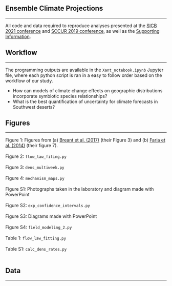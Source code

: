 ## Ensemble Climate Projections 

---

All code and data required to reproduce analyses presented at the [SICB 2021 conference]() and [SCCUR 2019 conference](), as well as the [Supporting Information]().


## Workflow

---

The programming outputs are available in the `Xant_notebook.ipynb` Jupyter file, where each python script is ran in a easy to follow order based on the workflow of our study. 

* How can models of climate change effects on geographic distributions incorporate symbiotic species relationships? 
* What is the best quantification of uncertainty for climate forecasts in Southwest deserts?

## Figures

---

Figure 1: Figures from (a) [Breant et al. (2017)](https://doi.org/10.5194/cp-13-833-2017) (their Figure 3) and (b) [Faria et al. (2014)](https://doi.org/10.1016/j.jsg.2013.11.003) (their figure 7). <br><br>
Figure 2: `flow_law_fiting.py` <br><br>
Figure 3: `dens_multiweek.py` <br><br>
Figure 4: `mechanism_maps.py` <br><br>
Figure S1: Photographs taken in the laboratory and diagram made with PowerPoint <br><br>
Figure S2: `exp_confidence_intervals.py` <br><br>
Figure S3: Diagrams made with PowerPoint <br><br>
Figure S4: `field_modeling_2.py` <br><br>
Table 1: `flow_law_fitting.py` <br><br>
Table S1: `calc_dens_rates.py` <br><br>

## Data

---


